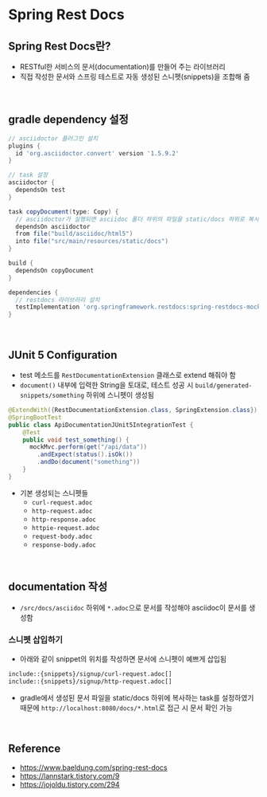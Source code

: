 # Spring Rest Docs

## Spring Rest Docs란?
* RESTful한 서비스의 문서(documentation)를 만들어 주는 라이브러리
* 직접 작성한 문서와 스프링 테스트로 자동 생성된 스니펫(snippets)을 조합해 줌

<br>

## gradle dependency 설정
```groovy
// asciidoctor 플러그인 설치
plugins {
  id 'org.asciidoctor.convert' version '1.5.9.2'
}

// task 설정
asciidoctor {
  dependsOn test
}

task copyDocument(type: Copy) {
  // asciidoctor가 실행되면 asciidoc 폴더 하위의 파일을 static/docs 하위로 복사
  dependsOn asciidoctor
  from file("build/asciidoc/html5")
  into file("src/main/resources/static/docs")
}

build {
  dependsOn copyDocument
}

dependencies {
  // restdocs 라이브러리 설치
  testImplementation 'org.springframework.restdocs:spring-restdocs-mockmvc'
}
```

<br>

## JUnit 5 Configuration
* test 메소드를 `RestDocumentationExtension` 클래스로 extend 해줘야 함
* `document()` 내부에 입력한 String을 토대로, 테스트 성공 시 `build/generated-snippets/something` 하위에 스니펫이 생성됨
```java
@ExtendWith({RestDocumentationExtension.class, SpringExtension.class})
@SpringBootTest
public class ApiDocumentationJUnit5IntegrationTest { 
    @Test
    public void test_something() {
      mockMvc.perform(get("/api/data"))
        .andExpect(status().isOk())
        .andDo(document("something"))
    }
}
```
* 기본 생성되는 스니펫들
  * `curl-request.adoc`
  * `http-request.adoc`
  * `http-response.adoc`
  * `httpie-request.adoc`
  * `request-body.adoc`
  * `response-body.adoc`

<br>

## documentation 작성
* `/src/docs/asciidoc` 하위에 `*.adoc`으로 문서를 작성해야 asciidoc이 문서를 생성함

### 스니펫 삽입하기
* 아래와 같이 snippet의 위치를 작성하면 문서에 스니펫이 예쁘게 삽입됨
```javadoc
include::{snippets}/signup/curl-request.adoc[]
include::{snippets}/signup/http-request.adoc[]
```
* gradle에서 생성된 문서 파일을 static/docs 하위에 복사하는 task를 설정하였기 때문에 `http://localhost:8080/docs/*.html`로 접근 시 문서 확인 가능

<br>

## Reference
* <https://www.baeldung.com/spring-rest-docs>
* <https://lannstark.tistory.com/9>
* <https://jojoldu.tistory.com/294>